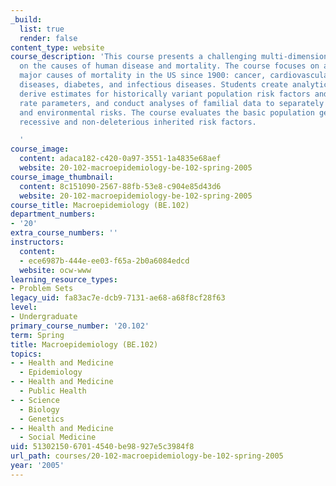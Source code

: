 ```yaml
---
_build:
  list: true
  render: false
content_type: website
course_description: 'This course presents a challenging multi-dimensional perspective
  on the causes of human disease and mortality. The course focuses on analyses of
  major causes of mortality in the US since 1900: cancer, cardiovascular and cerebrovascular
  diseases, diabetes, and infectious diseases. Students create analytical models to
  derive estimates for historically variant population risk factors and physiological
  rate parameters, and conduct analyses of familial data to separately estimate inherited
  and environmental risks. The course evaluates the basic population genetics of dominant,
  recessive and non-deleterious inherited risk factors.

  '
course_image:
  content: adaca182-c420-0a97-3551-1a4835e68aef
  website: 20-102-macroepidemiology-be-102-spring-2005
course_image_thumbnail:
  content: 8c151090-2567-88fb-53e8-c904e85d43d6
  website: 20-102-macroepidemiology-be-102-spring-2005
course_title: Macroepidemiology (BE.102)
department_numbers:
- '20'
extra_course_numbers: ''
instructors:
  content:
  - ece6987b-444e-ee03-f65a-2b0a6084edcd
  website: ocw-www
learning_resource_types:
- Problem Sets
legacy_uid: fa83ac7e-dcb9-7131-ae68-a68f8cf28f63
level:
- Undergraduate
primary_course_number: '20.102'
term: Spring
title: Macroepidemiology (BE.102)
topics:
- - Health and Medicine
  - Epidemiology
- - Health and Medicine
  - Public Health
- - Science
  - Biology
  - Genetics
- - Health and Medicine
  - Social Medicine
uid: 51302150-6701-4540-be98-927e5c3984f8
url_path: courses/20-102-macroepidemiology-be-102-spring-2005
year: '2005'
---
```

